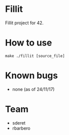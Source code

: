 # Fillit
Fillit project for 42.

# How to use

`make
./fillit [source_file]`

# Known bugs
- none (as of 24/11/17)

# Team
- sderet
- rbarbero
